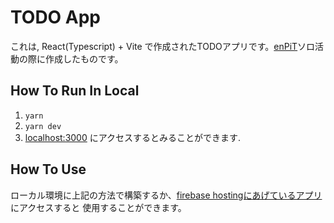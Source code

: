 # TODO App

これは, React(Typescript) + Vite で作成されたTODOアプリです。[enPiT](https://enpit.coins.tsukuba.ac.jp/)ソロ活動の際に作成したものです。

## How To Run In Local

1. `yarn`
2. `yarn dev`
3. [localhost:3000](localhost:3000) にアクセスするとみることができます.

## How To Use

ローカル環境に上記の方法で構築するか、[firebase hostingにあげているアプリ](https://todoapp-21c6a.web.app/)にアクセスすると
使用することができます。

